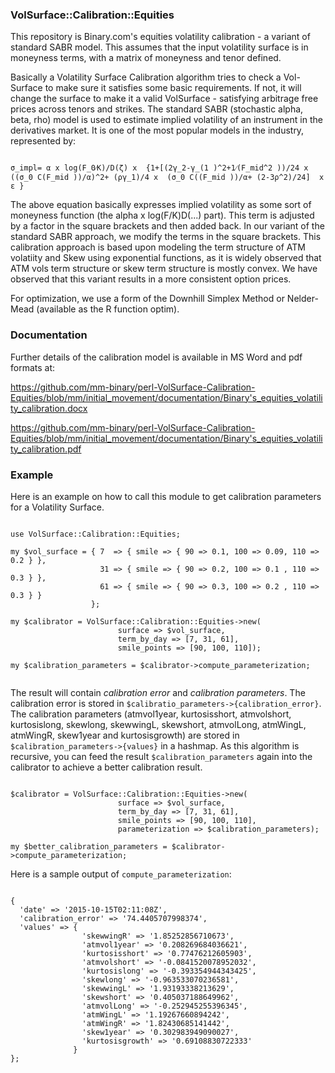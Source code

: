 ### VolSurface::Calibration::Equities

This repository is Binary.com's equities volatility calibration - a variant of standard SABR model. This assumes that the input volatility surface is in moneyness terms, with a matrix of moneyness and tenor defined. 

Basically a Volatility Surface Calibration algorithm tries to check a Vol-Surface to make sure it satisfies some basic requirements. If not, it will change the surface to make it a valid VolSurface - satisfying arbitrage free prices across tenors and strikes. The standard SABR (stochastic alpha, beta, rho) model is used to estimate implied volatility of an instrument in the derivatives market. It is one of the most popular models in the industry, represented by:

```

σ_impl= α x log⁡(F_0⁄K)/D(ζ) x  {1+[(2γ_2-γ_(1 )^2+1⁄(F_mid^2 ))/24 x   ((σ_0 C(F_mid ))/α)^2+ (ργ_1)/4 x  (σ_0 C((F_mid ))/α+ (2-3ρ^2)/24]  x ε }

```
The above equation basically expresses implied volatility as some sort of moneyness function (the alpha x log(F/K)D(...) part). This term is adjusted by a factor in the square brackets and then added back. In our variant of the standard SABR approach, we modify the terms in the square brackets. This calibration approach is based upon modeling the term structure of ATM volatiity and Skew using exponential functions, as it is widely observed that ATM vols term structure or skew term structure is mostly convex. We have observed that this variant results in a more consistent option prices.

For optimization, we use a form of the Downhill Simplex Method or Nelder-Mead (available as the R function optim). 

### Documentation

Further details of the calibration model is available in MS Word and pdf formats at:

https://github.com/mm-binary/perl-VolSurface-Calibration-Equities/blob/mm/initial_movement/documentation/Binary's_equities_volatility_calibration.docx

https://github.com/mm-binary/perl-VolSurface-Calibration-Equities/blob/mm/initial_movement/documentation/Binary's_equities_volatility_calibration.pdf

### Example

Here is an example on how to call this module to get calibration parameters for a Volatility Surface.

```

use VolSurface::Calibration::Equities;

my $vol_surface = { 7  => { smile => { 90 => 0.1, 100 => 0.09, 110 => 0.2 } },
                    31 => { smile => { 90 => 0.2, 100 => 0.1 , 110 => 0.3 } },
                    61 => { smile => { 90 => 0.3, 100 => 0.2 , 110 => 0.3 } }
                  };

my $calibrator = VolSurface::Calibration::Equities->new(
                        surface => $vol_surface, 
                        term_by_day => [7, 31, 61], 
                        smile_points => [90, 100, 110]);

my $calibration_parameters = $calibrator->compute_parameterization;


```

The result will contain *calibration error* and *calibration parameters*. The calibration error is stored in `$calibratio_parameters->{calibration_error}`. 
The calibration parameters (atmvol1year, kurtosisshort, atmvolshort, kurtosislong, skewlong, skewwingL, skewshort, atmvolLong, atmWingL, atmWingR, skew1year and kurtosisgrowth)
are stored in `$calibration_parameters->{values}` in a hashmap.
As this algorithm is recursive, you can feed the result `$calibration_parameters` again into the calibrator to achieve a better calibration result.

```

$calibrator = VolSurface::Calibration::Equities->new(
                        surface => $vol_surface, 
                        term_by_day => [7, 31, 61], 
                        smile_points => [90, 100, 110],
                        parameterization => $calibration_parameters);

my $better_calibration_parameters = $calibrator->compute_parameterization;

```

Here is a sample output of `compute_parameterization`:

```

{
  'date' => '2015-10-15T02:11:08Z',
  'calibration_error' => '74.4405707998374',
  'values' => {
                'skewwingR' => '1.85252856710673',
                'atmvol1year' => '0.208269684036621',
                'kurtosisshort' => '0.77476212605903',
                'atmvolshort' => '-0.0841520078952032',
                'kurtosislong' => '-0.393354944343425',
                'skewlong' => '-0.963533070236581',
                'skewwingL' => '1.93193338213629',
                'skewshort' => '0.405037188649962',
                'atmvolLong' => '-0.252945255396345',
                'atmWingL' => '1.19267660894242',
                'atmWingR' => '1.82430685141442',
                'skew1year' => '0.302983949090027',
                'kurtosisgrowth' => '0.69108830722333'
              }
};

```
